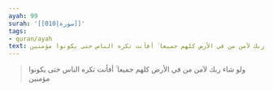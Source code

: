 ```yaml
---
ayah: 99
surah: '[[010|سورة]]'
tags:
- quran/ayah
text: ولو شاء ربك لآمن من في الأرض كلهم جميعا ۚ أفأنت تكره الناس حتى يكونوا مؤمنين
---
```

> ولو شاء ربك لآمن من في الأرض كلهم جميعا ۚ أفأنت تكره الناس حتى يكونوا مؤمنين
